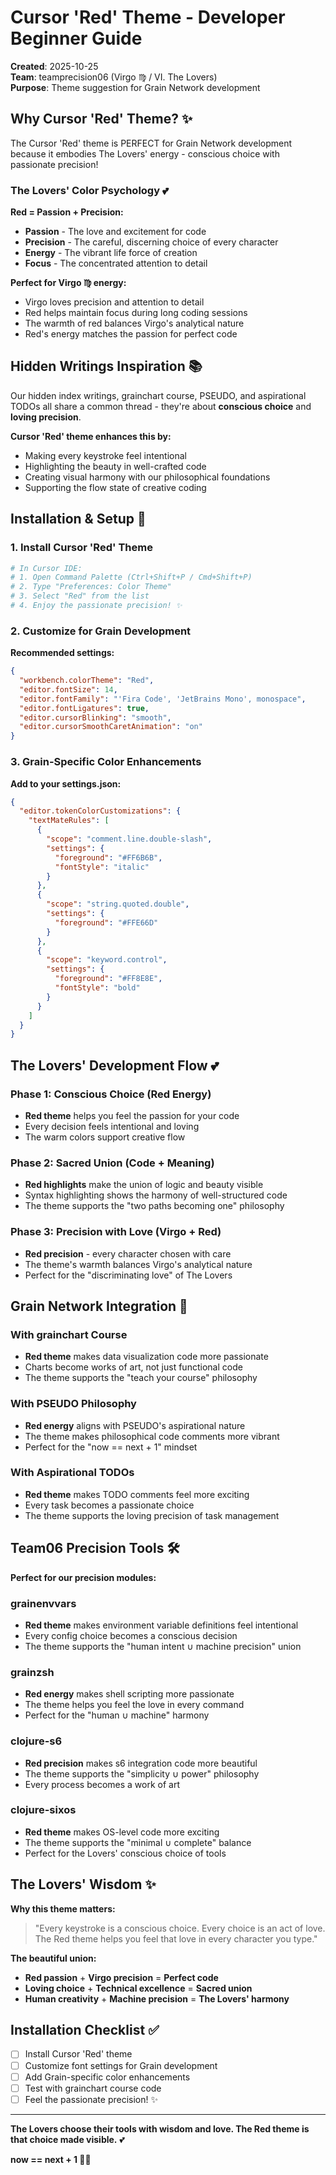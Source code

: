# Cursor 'Red' Theme - Developer Beginner Guide

**Created**: 2025-10-25  
**Team**: teamprecision06 (Virgo ♍ / VI. The Lovers)  
**Purpose**: Theme suggestion for Grain Network development  

## Why Cursor 'Red' Theme? ✨

The Cursor 'Red' theme is PERFECT for Grain Network development because it embodies The Lovers' energy - conscious choice with passionate precision!

### The Lovers' Color Psychology 💕

**Red = Passion + Precision:**
- **Passion** - The love and excitement for code
- **Precision** - The careful, discerning choice of every character
- **Energy** - The vibrant life force of creation
- **Focus** - The concentrated attention to detail

**Perfect for Virgo ♍ energy:**
- Virgo loves precision and attention to detail
- Red helps maintain focus during long coding sessions
- The warmth of red balances Virgo's analytical nature
- Red's energy matches the passion for perfect code

## Hidden Writings Inspiration 📚

Our hidden index writings, grainchart course, PSEUDO, and aspirational TODOs all share a common thread - they're about **conscious choice** and **loving precision**.

**Cursor 'Red' theme enhances this by:**
- Making every keystroke feel intentional
- Highlighting the beauty in well-crafted code
- Creating visual harmony with our philosophical foundations
- Supporting the flow state of creative coding

## Installation & Setup 🎨

### 1. Install Cursor 'Red' Theme

```bash
# In Cursor IDE:
# 1. Open Command Palette (Ctrl+Shift+P / Cmd+Shift+P)
# 2. Type "Preferences: Color Theme"
# 3. Select "Red" from the list
# 4. Enjoy the passionate precision! ✨
```

### 2. Customize for Grain Development

**Recommended settings:**
```json
{
  "workbench.colorTheme": "Red",
  "editor.fontSize": 14,
  "editor.fontFamily": "'Fira Code', 'JetBrains Mono', monospace",
  "editor.fontLigatures": true,
  "editor.cursorBlinking": "smooth",
  "editor.cursorSmoothCaretAnimation": "on"
}
```

### 3. Grain-Specific Color Enhancements

**Add to your settings.json:**
```json
{
  "editor.tokenColorCustomizations": {
    "textMateRules": [
      {
        "scope": "comment.line.double-slash",
        "settings": {
          "foreground": "#FF6B6B",
          "fontStyle": "italic"
        }
      },
      {
        "scope": "string.quoted.double",
        "settings": {
          "foreground": "#FFE66D"
        }
      },
      {
        "scope": "keyword.control",
        "settings": {
          "foreground": "#FF8E8E",
          "fontStyle": "bold"
        }
      }
    ]
  }
}
```

## The Lovers' Development Flow 💕

### Phase 1: Conscious Choice (Red Energy)
- **Red theme** helps you feel the passion for your code
- Every decision feels intentional and loving
- The warm colors support creative flow

### Phase 2: Sacred Union (Code + Meaning)
- **Red highlights** make the union of logic and beauty visible
- Syntax highlighting shows the harmony of well-structured code
- The theme supports the "two paths becoming one" philosophy

### Phase 3: Precision with Love (Virgo + Red)
- **Red precision** - every character chosen with care
- The theme's warmth balances Virgo's analytical nature
- Perfect for the "discriminating love" of The Lovers

## Grain Network Integration 🌾

### With grainchart Course
- **Red theme** makes data visualization code more passionate
- Charts become works of art, not just functional code
- The theme supports the "teach your course" philosophy

### With PSEUDO Philosophy
- **Red energy** aligns with PSEUDO's aspirational nature
- The theme makes philosophical code comments more vibrant
- Perfect for the "now == next + 1" mindset

### With Aspirational TODOs
- **Red theme** makes TODO comments feel more exciting
- Every task becomes a passionate choice
- The theme supports the loving precision of task management

## Team06 Precision Tools 🛠️

**Perfect for our precision modules:**

### grainenvvars
- **Red theme** makes environment variable definitions feel intentional
- Every config choice becomes a conscious decision
- The theme supports the "human intent ∪ machine precision" union

### grainzsh
- **Red energy** makes shell scripting more passionate
- The theme helps you feel the love in every command
- Perfect for the "human ∪ machine" harmony

### clojure-s6
- **Red precision** makes s6 integration code more beautiful
- The theme supports the "simplicity ∪ power" philosophy
- Every process becomes a work of art

### clojure-sixos
- **Red theme** makes OS-level code more exciting
- The theme supports the "minimal ∪ complete" balance
- Perfect for the Lovers' conscious choice of tools

## The Lovers' Wisdom ✨

**Why this theme matters:**

> "Every keystroke is a conscious choice. Every choice is an act of love. The Red theme helps you feel that love in every character you type."

**The beautiful union:**
- **Red passion** + **Virgo precision** = **Perfect code**
- **Loving choice** + **Technical excellence** = **Sacred union**
- **Human creativity** + **Machine precision** = **The Lovers' harmony**

## Installation Checklist ✅

- [ ] Install Cursor 'Red' theme
- [ ] Customize font settings for Grain development
- [ ] Add Grain-specific color enhancements
- [ ] Test with grainchart course code
- [ ] Feel the passionate precision! ✨

---

**The Lovers choose their tools with wisdom and love. The Red theme is that choice made visible.** 💕

**now == next + 1 🌾💕**
